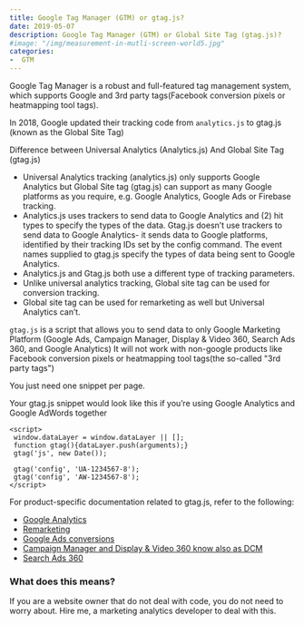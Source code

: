 ```yaml
---
title: Google Tag Manager (GTM) or gtag.js?
date: 2019-05-07 
description: Google Tag Manager (GTM) or Global Site Tag (gtag.js)? 
#image: "/img/measurement-in-mutli-screen-world5.jpg"
categories:
-  GTM
---
```


Google Tag Manager is a robust and full-featured tag management system, which supports Google and 3rd party tags(Facebook conversion pixels or heatmapping tool tags). 

In 2018, Google updated their tracking code from `analytics.js` to gtag.js (known as the Global Site Tag)

Difference between Universal Analytics (Analytics.js) And Global Site Tag (gtag.js)

- Universal Analytics tracking (analytics.js) only supports Google Analytics but Global Site tag (gtag.js) can support as many Google platforms as you require, e.g. Google Analytics, Google Ads or Firebase tracking.
- Analytics.js uses trackers to send data to Google Analytics and (2) hit types to specify the types of the data. Gtag.js doesn’t use trackers to send data to Google Analytics- it sends data to Google platforms, identified by their tracking IDs set by the config command. The event names supplied to gtag.js specify the types of data being sent to Google Analytics.
- Analytics.js and Gtag.js both use a different type of tracking parameters.
- Unlike universal analytics tracking, Global site tag can be used for conversion tracking.
- Global site tag can be used for remarketing as well but Universal Analytics can’t.

`gtag.js` is a script that allows you to send data to only Google Marketing Platform (Google Ads, Campaign Manager, Display & Video 360, Search Ads 360, and Google Analytics) It will not work with non-google products like Facebook conversion pixels or heatmapping tool tags(the so-called "3rd party tags")

You just need one snippet per page.


Your gtag.js snippet would look like this if you’re using Google Analytics and Google AdWords together

 ~~~
<script>
  window.dataLayer = window.dataLayer || [];
  function gtag(){dataLayer.push(arguments);}
  gtag('js', new Date());

  gtag('config', 'UA-1234567-8');
  gtag('config', 'AW-1234567-8');
</script>
 ~~~

For product-specific documentation related to gtag.js, refer to the following:

- [Google Analytics](https://developers.google.com/analytics/devguides/collection/gtagjs/)
- [Remarketing](https://support.google.com/google-ads/answer/2454000)
- [Google Ads conversions](https://support.google.com/google-ads/answer/1722022)
- [Campaign Manager and Display & Video 360 know also as DCM](https://support.google.com/dcm/partner/answer/7568534)
- [Search Ads 360](https://support.google.com/searchads/answer/7550511)

### What does this means?

If you are a website owner that do not deal with code, you do not need to worry about. Hire me, a marketing analytics developer to deal with this. 
